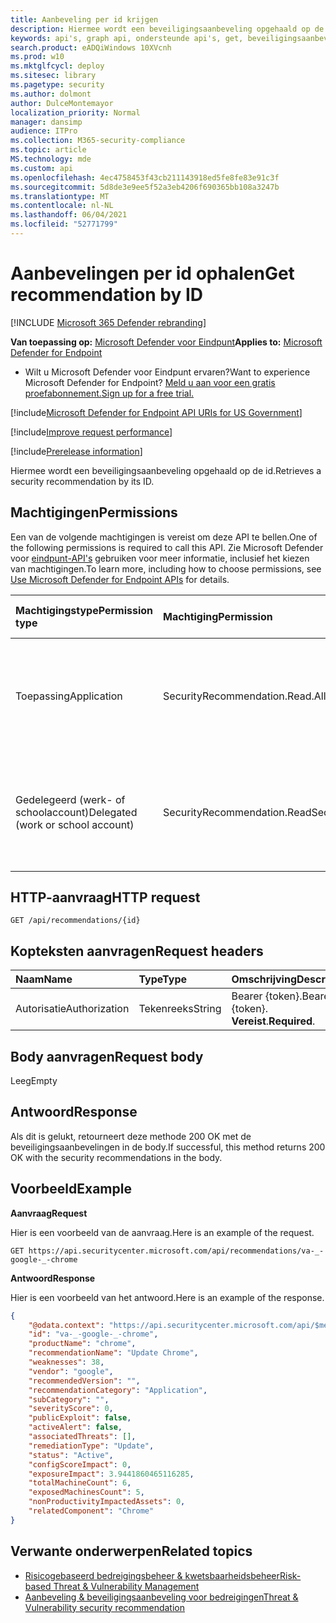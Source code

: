 ```yaml
---
title: Aanbeveling per id krijgen
description: Hiermee wordt een beveiligingsaanbeveling opgehaald op de id.
keywords: api's, graph api, ondersteunde api's, get, beveiligingsaanbeveling, beveiligingsaanbeveling per id, Threat and Vulnerability Management, Threat and Vulnerability Management api
search.product: eADQiWindows 10XVcnh
ms.prod: w10
ms.mktglfcycl: deploy
ms.sitesec: library
ms.pagetype: security
ms.author: dolmont
author: DulceMontemayor
localization_priority: Normal
manager: dansimp
audience: ITPro
ms.collection: M365-security-compliance
ms.topic: article
MS.technology: mde
ms.custom: api
ms.openlocfilehash: 4ec4758453f43cb211143918ed5fe8fe83e91c3f
ms.sourcegitcommit: 5d8de3e9ee5f52a3eb4206f690365bb108a3247b
ms.translationtype: MT
ms.contentlocale: nl-NL
ms.lasthandoff: 06/04/2021
ms.locfileid: "52771799"
---
```

# <a name="get-recommendation-by-id"></a><span data-ttu-id="9588e-104">Aanbevelingen per id ophalen</span><span class="sxs-lookup"><span data-stu-id="9588e-104">Get recommendation by ID</span></span>

[!INCLUDE [Microsoft 365 Defender rebranding](../../includes/microsoft-defender.md)]

<span data-ttu-id="9588e-105">**Van toepassing op:** [Microsoft Defender voor Eindpunt](https://go.microsoft.com/fwlink/?linkid=2154037)</span><span class="sxs-lookup"><span data-stu-id="9588e-105">**Applies to:** [Microsoft Defender for Endpoint](https://go.microsoft.com/fwlink/?linkid=2154037)</span></span>

- <span data-ttu-id="9588e-106">Wilt u Microsoft Defender voor Eindpunt ervaren?</span><span class="sxs-lookup"><span data-stu-id="9588e-106">Want to experience Microsoft Defender for Endpoint?</span></span> [<span data-ttu-id="9588e-107">Meld u aan voor een gratis proefabonnement.</span><span class="sxs-lookup"><span data-stu-id="9588e-107">Sign up for a free trial.</span></span>](https://www.microsoft.com/microsoft-365/windows/microsoft-defender-atp?ocid=docs-wdatp-exposedapis-abovefoldlink) 

[!include[Microsoft Defender for Endpoint API URIs for US Government](../../includes/microsoft-defender-api-usgov.md)]

[!include[Improve request performance](../../includes/improve-request-performance.md)]


[!include[Prerelease information](../../includes/prerelease.md)]

<span data-ttu-id="9588e-108">Hiermee wordt een beveiligingsaanbeveling opgehaald op de id.</span><span class="sxs-lookup"><span data-stu-id="9588e-108">Retrieves a security recommendation by its ID.</span></span>

## <a name="permissions"></a><span data-ttu-id="9588e-109">Machtigingen</span><span class="sxs-lookup"><span data-stu-id="9588e-109">Permissions</span></span>
<span data-ttu-id="9588e-110">Een van de volgende machtigingen is vereist om deze API te bellen.</span><span class="sxs-lookup"><span data-stu-id="9588e-110">One of the following permissions is required to call this API.</span></span> <span data-ttu-id="9588e-111">Zie Microsoft Defender voor [eindpunt-API's](apis-intro.md) gebruiken voor meer informatie, inclusief het kiezen van machtigingen.</span><span class="sxs-lookup"><span data-stu-id="9588e-111">To learn more, including how to choose permissions, see [Use Microsoft Defender for Endpoint APIs](apis-intro.md) for details.</span></span>

<span data-ttu-id="9588e-112">Machtigingstype</span><span class="sxs-lookup"><span data-stu-id="9588e-112">Permission type</span></span> |   <span data-ttu-id="9588e-113">Machtiging</span><span class="sxs-lookup"><span data-stu-id="9588e-113">Permission</span></span>  |   <span data-ttu-id="9588e-114">Weergavenaam machtiging</span><span class="sxs-lookup"><span data-stu-id="9588e-114">Permission display name</span></span>
:---|:---|:---
<span data-ttu-id="9588e-115">Toepassing</span><span class="sxs-lookup"><span data-stu-id="9588e-115">Application</span></span> |   <span data-ttu-id="9588e-116">SecurityRecommendation.Read.All</span><span class="sxs-lookup"><span data-stu-id="9588e-116">SecurityRecommendation.Read.All</span></span> |   <span data-ttu-id="9588e-117">'Informatie over beveiligingsaanbeveling bedreigings- en kwetsbaarheidsbeheer lezen'</span><span class="sxs-lookup"><span data-stu-id="9588e-117">'Read Threat and Vulnerability Management security recommendation information'</span></span>
<span data-ttu-id="9588e-118">Gedelegeerd (werk- of schoolaccount)</span><span class="sxs-lookup"><span data-stu-id="9588e-118">Delegated (work or school account)</span></span> | <span data-ttu-id="9588e-119">SecurityRecommendation.Read</span><span class="sxs-lookup"><span data-stu-id="9588e-119">SecurityRecommendation.Read</span></span> |  <span data-ttu-id="9588e-120">'Informatie over beveiligingsaanbeveling bedreigings- en kwetsbaarheidsbeheer lezen'</span><span class="sxs-lookup"><span data-stu-id="9588e-120">'Read Threat and Vulnerability Management security recommendation information'</span></span>

## <a name="http-request"></a><span data-ttu-id="9588e-121">HTTP-aanvraag</span><span class="sxs-lookup"><span data-stu-id="9588e-121">HTTP request</span></span>
```
GET /api/recommendations/{id}
```

## <a name="request-headers"></a><span data-ttu-id="9588e-122">Kopteksten aanvragen</span><span class="sxs-lookup"><span data-stu-id="9588e-122">Request headers</span></span>

<span data-ttu-id="9588e-123">Naam</span><span class="sxs-lookup"><span data-stu-id="9588e-123">Name</span></span> | <span data-ttu-id="9588e-124">Type</span><span class="sxs-lookup"><span data-stu-id="9588e-124">Type</span></span> | <span data-ttu-id="9588e-125">Omschrijving</span><span class="sxs-lookup"><span data-stu-id="9588e-125">Description</span></span>
:---|:---|:---
<span data-ttu-id="9588e-126">Autorisatie</span><span class="sxs-lookup"><span data-stu-id="9588e-126">Authorization</span></span> | <span data-ttu-id="9588e-127">Tekenreeks</span><span class="sxs-lookup"><span data-stu-id="9588e-127">String</span></span> | <span data-ttu-id="9588e-128">Bearer {token}.</span><span class="sxs-lookup"><span data-stu-id="9588e-128">Bearer {token}.</span></span> <span data-ttu-id="9588e-129">**Vereist**.</span><span class="sxs-lookup"><span data-stu-id="9588e-129">**Required**.</span></span>


## <a name="request-body"></a><span data-ttu-id="9588e-130">Body aanvragen</span><span class="sxs-lookup"><span data-stu-id="9588e-130">Request body</span></span>
<span data-ttu-id="9588e-131">Leeg</span><span class="sxs-lookup"><span data-stu-id="9588e-131">Empty</span></span>

## <a name="response"></a><span data-ttu-id="9588e-132">Antwoord</span><span class="sxs-lookup"><span data-stu-id="9588e-132">Response</span></span>
<span data-ttu-id="9588e-133">Als dit is gelukt, retourneert deze methode 200 OK met de beveiligingsaanbevelingen in de body.</span><span class="sxs-lookup"><span data-stu-id="9588e-133">If successful, this method returns 200 OK with the security recommendations in the body.</span></span>


## <a name="example"></a><span data-ttu-id="9588e-134">Voorbeeld</span><span class="sxs-lookup"><span data-stu-id="9588e-134">Example</span></span>

<span data-ttu-id="9588e-135">**Aanvraag**</span><span class="sxs-lookup"><span data-stu-id="9588e-135">**Request**</span></span>

<span data-ttu-id="9588e-136">Hier is een voorbeeld van de aanvraag.</span><span class="sxs-lookup"><span data-stu-id="9588e-136">Here is an example of the request.</span></span>

```
GET https://api.securitycenter.microsoft.com/api/recommendations/va-_-google-_-chrome
```

<span data-ttu-id="9588e-137">**Antwoord**</span><span class="sxs-lookup"><span data-stu-id="9588e-137">**Response**</span></span>

<span data-ttu-id="9588e-138">Hier is een voorbeeld van het antwoord.</span><span class="sxs-lookup"><span data-stu-id="9588e-138">Here is an example of the response.</span></span>

```json
{
    "@odata.context": "https://api.securitycenter.microsoft.com/api/$metadata#Recommendations/$entity",
    "id": "va-_-google-_-chrome",
    "productName": "chrome",
    "recommendationName": "Update Chrome",
    "weaknesses": 38,
    "vendor": "google",
    "recommendedVersion": "",
    "recommendationCategory": "Application",
    "subCategory": "",
    "severityScore": 0,
    "publicExploit": false,
    "activeAlert": false,
    "associatedThreats": [],
    "remediationType": "Update",
    "status": "Active",
    "configScoreImpact": 0,
    "exposureImpact": 3.9441860465116285,
    "totalMachineCount": 6,
    "exposedMachinesCount": 5,
    "nonProductivityImpactedAssets": 0,
    "relatedComponent": "Chrome"
}
```

## <a name="related-topics"></a><span data-ttu-id="9588e-139">Verwante onderwerpen</span><span class="sxs-lookup"><span data-stu-id="9588e-139">Related topics</span></span>
- [<span data-ttu-id="9588e-140">Risicogebaseerd bedreigingsbeheer & kwetsbaarheidsbeheer</span><span class="sxs-lookup"><span data-stu-id="9588e-140">Risk-based Threat & Vulnerability Management</span></span>](https://docs.microsoft.com/microsoft-365/security/defender-endpoint/next-gen-threat-and-vuln-mgt)
- [<span data-ttu-id="9588e-141">Aanbeveling & beveiligingsaanbeveling voor bedreigingen</span><span class="sxs-lookup"><span data-stu-id="9588e-141">Threat & Vulnerability security recommendation</span></span>](https://docs.microsoft.com/microsoft-365/security/defender-endpoint/tvm-security-recommendation)
